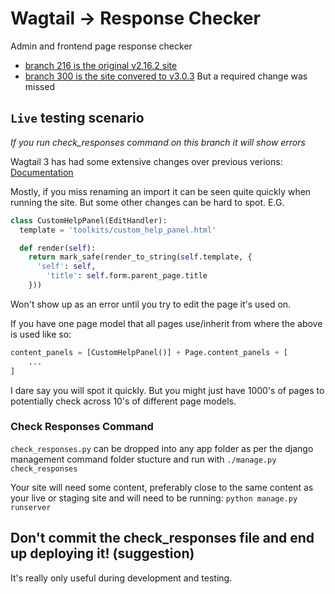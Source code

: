 # Wagtail -> Response Checker

Admin and frontend page response checker

- [branch 216 is the original v2.16.2 site](https://github.com/nickmoreton/wagtail-response-checker/tree/216)
- [branch 300 is the site convered to v3.0.3](https://github.com/nickmoreton/wagtail-response-checker/tree/300) But a required change was missed

## `Live` testing scenario

*If you run check_responses command on this branch it will show errors*

Wagtail 3 has had some extensive changes over previous verions: [Documentation](https://docs.wagtail.org/en/stable/releases/3.0.html)

Mostly, if you miss renaming an import it can be seen quite quickly when running the site. But some other changes can be hard to spot. E.G.

```python
class CustomHelpPanel(EditHandler):
  template = 'toolkits/custom_help_panel.html'

  def render(self):
    return mark_safe(render_to_string(self.template, {
      'self': self,
        'title': self.form.parent_page.title
    }))
```

Won't show up as an error until you try to edit the page it's used on.

If you have one page model that all pages use/inherit from where the above is used like so:

```python
content_panels = [CustomHelpPanel()] + Page.content_panels + [
    ...
]
```

I dare say you will spot it quickly. But you might just have 1000's of pages to potentially check across 10's of different page models.

### Check Responses Command

`check_responses.py` can be dropped into any app folder as per the django management command folder stucture and run with `./manage.py check_responses`

Your site will need some content, preferably close to the same content as your live or staging site and will need to be running: `python manage.py runserver`

## Don't commit the check_responses file and end up deploying it! (suggestion)

It's really only useful during development and testing.

